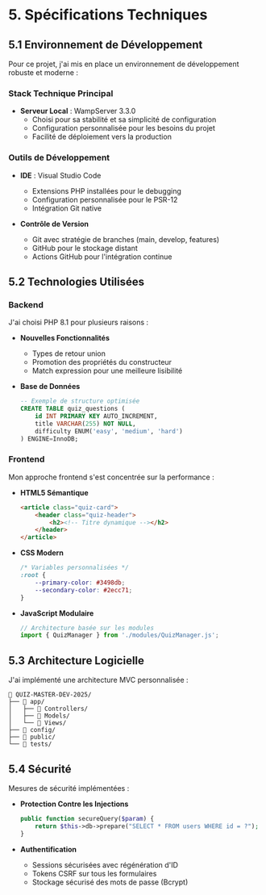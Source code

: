 # 5. Spécifications Techniques

## 5.1 Environnement de Développement
Pour ce projet, j'ai mis en place un environnement de développement robuste et moderne :

### Stack Technique Principal
- **Serveur Local** : WampServer 3.3.0
  - Choisi pour sa stabilité et sa simplicité de configuration
  - Configuration personnalisée pour les besoins du projet
  - Facilité de déploiement vers la production

### Outils de Développement
- **IDE** : Visual Studio Code
  - Extensions PHP installées pour le debugging
  - Configuration personnalisée pour le PSR-12
  - Intégration Git native

- **Contrôle de Version**
  - Git avec stratégie de branches (main, develop, features)
  - GitHub pour le stockage distant
  - Actions GitHub pour l'intégration continue

## 5.2 Technologies Utilisées

### Backend
J'ai choisi PHP 8.1 pour plusieurs raisons :
- **Nouvelles Fonctionnalités**
  - Types de retour union
  - Promotion des propriétés du constructeur
  - Match expression pour une meilleure lisibilité

- **Base de Données**
  ```sql
  -- Exemple de structure optimisée
  CREATE TABLE quiz_questions (
      id INT PRIMARY KEY AUTO_INCREMENT,
      title VARCHAR(255) NOT NULL,
      difficulty ENUM('easy', 'medium', 'hard')
  ) ENGINE=InnoDB;
  ```

### Frontend
Mon approche frontend s'est concentrée sur la performance :

- **HTML5 Sémantique**
  ```html
  <article class="quiz-card">
      <header class="quiz-header">
          <h2><!-- Titre dynamique --></h2>
      </header>
  </article>
  ```

- **CSS Modern**
  ```css
  /* Variables personnalisées */
  :root {
      --primary-color: #3498db;
      --secondary-color: #2ecc71;
  }
  ```

- **JavaScript Modulaire**
  ```javascript
  // Architecture basée sur les modules
  import { QuizManager } from './modules/QuizManager.js';
  ```

## 5.3 Architecture Logicielle
J'ai implémenté une architecture MVC personnalisée :

```plaintext
📁 QUIZ-MASTER-DEV-2025/
├── 📁 app/
│   ├── 📁 Controllers/
│   ├── 📁 Models/
│   └── 📁 Views/
├── 📁 config/
├── 📁 public/
└── 📁 tests/
```

## 5.4 Sécurité
Mesures de sécurité implémentées :

- **Protection Contre les Injections**
  ```php
  public function secureQuery($param) {
      return $this->db->prepare("SELECT * FROM users WHERE id = ?");
  }
  ```

- **Authentification**
  - Sessions sécurisées avec régénération d'ID
  - Tokens CSRF sur tous les formulaires
  - Stockage sécurisé des mots de passe (Bcrypt)